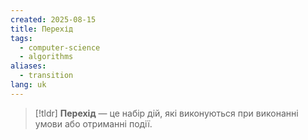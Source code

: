 ```yaml
---
created: 2025-08-15
title: Перехід
tags:
  - computer-science
  - algorithms
aliases:
  - transition
lang: uk
---
```

> [!tldr]
> **Перехід** — це набір дій, які виконуються при виконанні умови або отриманні події.